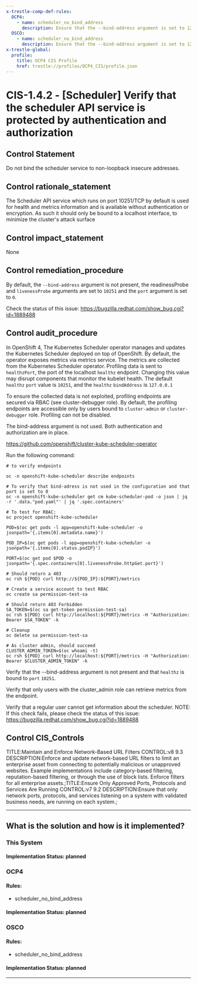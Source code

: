 ```yaml
---
x-trestle-comp-def-rules:
  OCP4:
    - name: scheduler_no_bind_address
      description: Ensure that the --bind-address argument is set to 127.0.0.1
  OSCO:
    - name: scheduler_no_bind_address
      description: Ensure that the --bind-address argument is set to 127.0.0.1
x-trestle-global:
  profile:
    title: OCP4 CIS Profile
    href: trestle://profiles/OCP4_CIS/profile.json
---
```


# CIS-1.4.2 - \[Scheduler\] Verify that the scheduler API service is protected by authentication and authorization

## Control Statement

Do not bind the scheduler service to non-loopback insecure addresses.

## Control rationale_statement

The Scheduler API service which runs on port 10251/TCP by default is used for health and metrics information and is available without authentication or encryption. As such it should only be bound to a localhost interface, to minimize the cluster's attack surface

## Control impact_statement

None

## Control remediation_procedure

By default, the `--bind-address` argument is not present, the readinessProbe and `livenessProbe` arguments are set to `10251` and the `port` argument is set to `0`.

Check the status of this issue: https://bugzilla.redhat.com/show_bug.cgi?id=1889488

## Control audit_procedure

In OpenShift 4, The Kubernetes Scheduler operator manages and updates the Kubernetes Scheduler deployed on top of OpenShift. By default, the operator exposes metrics via metrics service. The metrics are collected from the Kubernetes Scheduler operator. Profiling data is sent to `healthzPort`, the port of the localhost `healthz` endpoint. Changing this value may disrupt components that monitor the kubelet health. The default `healthz` `port` value is `10251`, and the `healthz` `bindAddress` is `127.0.0.1`

To ensure the collected data is not exploited, profiling endpoints are secured via RBAC (see cluster-debugger role). By default, the profiling endpoints are accessible only by users bound to `cluster-admin` or `cluster-debugger` role. Profiling can not be disabled. 

The bind-address argument is not used. Both authentication and authorization are in place.

https://github.com/openshift/cluster-kube-scheduler-operator

Run the following command:

```
# to verify endpoints

oc -n openshift-kube-scheduler describe endpoints

# To verify that bind-adress is not used in the configuration and that port is set to 0
oc -n openshift-kube-scheduler get cm kube-scheduler-pod -o json | jq -r '.data."pod.yaml"' | jq '.spec.containers'

# To test for RBAC: 
oc project openshift-kube-scheduler

POD=$(oc get pods -l app=openshift-kube-scheduler -o jsonpath='{.items[0].metadata.name}')

POD_IP=$(oc get pods -l app=openshift-kube-scheduler -o jsonpath='{.items[0].status.podIP}')

PORT=$(oc get pod $POD -o jsonpath='{.spec.containers[0].livenessProbe.httpGet.port}')

# Should return a 403
oc rsh ${POD} curl http://${POD_IP}:${PORT}/metrics

# Create a service account to test RBAC
oc create sa permission-test-sa

# Should return 403 Forbidden
SA_TOKEN=$(oc sa get-token permission-test-sa)
oc rsh ${POD} curl http://localhost:${PORT}/metrics -H "Authorization: Bearer $SA_TOKEN" -k

# Cleanup
oc delete sa permission-test-sa

# As cluster admin, should succeed
CLUSTER_ADMIN_TOKEN=$(oc whoami -t)
oc rsh ${POD} curl http://localhost:${PORT}/metrics -H "Authorization: Bearer $CLUSTER_ADMIN_TOKEN" -k
```

Verify that the --bind-address argument is not present and that `healthz` is bound to `port` `10251`.

Verify that only users with the cluster_admin role can retrieve metrics from the endpoint.

Verify that a regular user cannot get information about the scheduler. NOTE: If this check fails, please check the status of this issue: https://bugzilla.redhat.com/show_bug.cgi?id=1889488

## Control CIS_Controls

TITLE:Maintain and Enforce Network-Based URL Filters CONTROL:v8 9.3 DESCRIPTION:Enforce and update network-based URL filters to limit an enterprise asset from connecting to potentially malicious or unapproved websites. Example implementations include category-based filtering, reputation-based filtering, or through the use of block lists. Enforce filters for all enterprise assets.;TITLE:Ensure Only Approved Ports, Protocols and Services Are Running CONTROL:v7 9.2 DESCRIPTION:Ensure that only network ports, protocols, and services listening on a system with validated business needs, are running on each system.;

______________________________________________________________________

## What is the solution and how is it implemented?

<!-- For implementation status enter one of: implemented, partial, planned, alternative, not-applicable -->

<!-- Note that the list of rules under ### Rules: is read-only and changes will not be captured after assembly to JSON -->

### This System

<!-- Add implementation prose for the main This System component for control: CIS-1.4.2 -->

#### Implementation Status: planned

### OCP4

<!-- Add control implementation description here for control: CIS-1.4.2 -->

#### Rules:

  - scheduler_no_bind_address

#### Implementation Status: planned

### OSCO

<!-- Add control implementation description here for control: CIS-1.4.2 -->

#### Rules:

  - scheduler_no_bind_address

#### Implementation Status: planned

______________________________________________________________________
